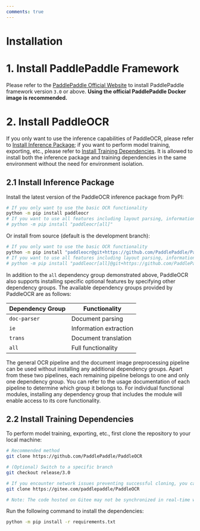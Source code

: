 ```yaml
---
comments: true
---
```


# Installation

# 1. Install PaddlePaddle Framework

Please refer to the [PaddlePaddle Official Website](https://www.paddlepaddle.org.cn/install/quick?docurl=/documentation/docs/en/develop/install/pip/linux-pip.html) to install PaddlePaddle framework version `3.0` or above. **Using the official PaddlePaddle Docker image is recommended.**

# 2. Install PaddleOCR

If you only want to use the inference capabilities of PaddleOCR, please refer to [Install Inference Package](#21-install-inference-package); if you want to perform model training, exporting, etc., please refer to [Install Training Dependencies](#22-install-training-dependencies). It is allowed to install both the inference package and training dependencies in the same environment without the need for environment isolation.

## 2.1 Install Inference Package

Install the latest version of the PaddleOCR inference package from PyPI:

```bash
# If you only want to use the basic OCR functionality
python -m pip install paddleocr
# If you want to use all features including layout parsing, information extraction, multimodal models, etc.
# python -m pip install "paddleocr[all]"
```

Or install from source (default is the development branch):

```bash
# If you only want to use the basic OCR functionality
python -m pip install "paddleocr@git+https://github.com/PaddlePaddle/PaddleOCR.git"
# If you want to use all features including layout parsing, information extraction, multimodal models, etc.
# python -m pip install "paddleocr[all]@git+https://github.com/PaddlePaddle/PaddleOCR.git"
```

In addition to the `all` dependency group demonstrated above, PaddleOCR also supports installing specific optional features by specifying other dependency groups. The available dependency groups provided by PaddleOCR are as follows:

| Dependency Group | Functionality            |
| ---------------- | ------------------------ |
| `doc-parser`     | Document parsing         |
| `ie`             | Information extraction   |
| `trans`          | Document translation     |
| `all`            | Full functionality       |

The general OCR pipeline and the document image preprocessing pipeline can be used without installing any additional dependency groups. Apart from these two pipelines, each remaining pipeline belongs to one and only one dependency group. You can refer to the usage documentation of each pipeline to determine which group it belongs to. For individual functional modules, installing any dependency group that includes the module will enable access to its core functionality.

## 2.2 Install Training Dependencies

To perform model training, exporting, etc., first clone the repository to your local machine:

```bash
# Recommended method
git clone https://github.com/PaddlePaddle/PaddleOCR

# (Optional) Switch to a specific branch
git checkout release/3.0

# If you encounter network issues preventing successful cloning, you can also use the repository on Gitee:
git clone https://gitee.com/paddlepaddle/PaddleOCR

# Note: The code hosted on Gitee may not be synchronized in real-time with updates from this GitHub project, with a delay of 3~5 days. Please prioritize using the recommended method.
```

Run the following command to install the dependencies:

```bash
python -m pip install -r requirements.txt
```
